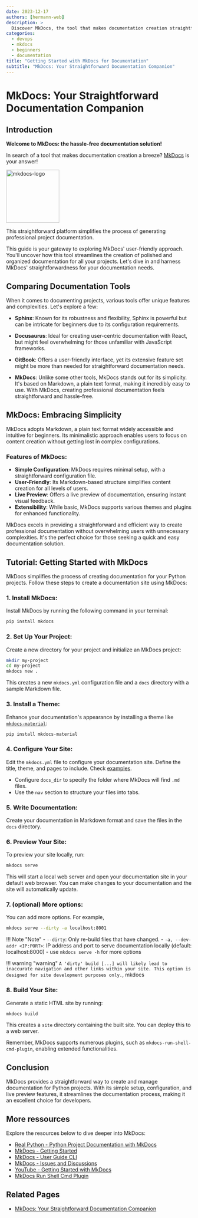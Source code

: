 ```yaml
---
date: 2023-12-17
authors: [hermann-web]
description: >
  Discover MkDocs, the tool that makes documentation creation straightforward. Explore its simplicity in crafting professional documentation for your projects.
categories:
  - devops
  - mkdocs
  - beginners
  - documentation
title: "Getting Started with MkDocs for Documentation"
subtitle: "MkDocs: Your Straightforward Documentation Companion"
---
```



# MkDocs: Your Straightforward Documentation Companion

## Introduction

__Welcome to MkDocs: the hassle-free documentation solution!__

In search of a tool that makes documentation creation a breeze? [MkDocs](https://github.com/mkdocs/mkdocs/) is your answer!

<!-- ![](./assets/mkdocs-logo.png) -->
<div class="float-img-container float-img-left">
  <a title="mkdocs-material" href="https://github.com/squidfunk/mkdocs-material">
    <img style="width: 9rem;" alt="mkdocs-logo" src="https://raw.githubusercontent.com/squidfunk/mkdocs-material/master/.github/assets/logo.svg">
  </a>
</div>

This straightforward platform simplifies the process of generating professional project documentation.

This guide is your gateway to exploring MkDocs' user-friendly approach. You'll uncover how this tool streamlines the creation of polished and organized documentation for all your projects. Let's dive in and harness MkDocs' straightforwardness for your documentation needs.


<!-- more -->

## Comparing Documentation Tools

When it comes to documenting projects, various tools offer unique features and complexities. Let's explore a few:

- **Sphinx**: Known for its robustness and flexibility, Sphinx is powerful but can be intricate for beginners due to its configuration requirements.

- **Docusaurus**: Ideal for creating user-centric documentation with React, but might feel overwhelming for those unfamiliar with JavaScript frameworks.

- **GitBook**: Offers a user-friendly interface, yet its extensive feature set might be more than needed for straightforward documentation needs.

- **MkDocs**: Unlike some other tools, MkDocs stands out for its simplicity. It's based on Markdown, a plain text format, making it incredibly easy to use. With MkDocs, creating professional documentation feels straightforward and hassle-free.

## MkDocs: Embracing Simplicity

MkDocs adopts Markdown, a plain text format widely accessible and intuitive for beginners. Its minimalistic approach enables users to focus on content creation without getting lost in complex configurations.

### Features of MkDocs:

- **Simple Configuration**: MkDocs requires minimal setup, with a straightforward configuration file.
- **User-Friendly**: Its Markdown-based structure simplifies content creation for all levels of users.
- **Live Preview**: Offers a live preview of documentation, ensuring instant visual feedback.
- **Extensibility**: While basic, MkDocs supports various themes and plugins for enhanced functionality.

MkDocs excels in providing a straightforward and efficient way to create professional documentation without overwhelming users with unnecessary complexities. It's the perfect choice for those seeking a quick and easy documentation solution.

## Tutorial: Getting Started with MkDocs

MkDocs simplifies the process of creating documentation for your Python projects. Follow these steps to create a documentation site using MkDocs:

### 1. **Install MkDocs**:

Install MkDocs by running the following command in your terminal:

```bash
pip install mkdocs
```

### 2. **Set Up Your Project**:

Create a new directory for your project and initialize an MkDocs project:

```bash
mkdir my-project
cd my-project
mkdocs new .
```

This creates a new `mkdocs.yml` configuration file and a `docs` directory with a sample Markdown file.

### 3. **Install a Theme**:

Enhance your documentation's appearance by installing a theme like [`mkdocs-material`](https://github.com/squidfunk/mkdocs-material):

```bash
pip install mkdocs-material
```

### 4. **Configure Your Site**:

Edit the `mkdocs.yml` file to configure your documentation site. Define the title, theme, and pages to include. Check [examples](https://github.com/boisgera/pandoc/blob/master/mkdocs.yml).

- Configure `docs_dir` to specify the folder where MkDocs will find `.md` files.
- Use the `nav` section to structure your files into tabs.

### 5. **Write Documentation**:

Create your documentation in Markdown format and save the files in the `docs` directory.

### 6. **Preview Your Site**:

To preview your site locally, run:

```bash
mkdocs serve
```
This will start a local web server and open your documentation site in your default web browser. You can make changes to your documentation and the site will automatically update.

### 7. **(optional) More options**:

You can add more options. For example,
```bash
mkdocs serve --dirty -a localhost:8001
```

!!! Note "Note"
    - `--dirty`: Only re-build files that have changed.
    - `-a, --dev-addr <IP:PORT>`: IP address and port to serve documentation locally (default: localhost:8000)
    - use `mkdocs serve -h` for more options

!!! warning "warning"
    `A 'dirty' build [...] will likely lead to inaccurate navigation and other links within your site. This option is designed for site development purposes only.`, mkdocs

### 8. **Build Your Site**:

Generate a static HTML site by running:

```bash
mkdocs build
```

This creates a `site` directory containing the built site. You can deploy this to a web server.

Remember, MkDocs supports numerous plugins, such as `mkdocs-run-shell-cmd-plugin`, enabling extended functionalities.

## Conclusion

MkDocs provides a straightforward way to create and manage documentation for Python projects. With its simple setup, configuration, and live preview features, it streamlines the documentation process, making it an excellent choice for developers.

## More ressources

Explore the resources below to dive deeper into MkDocs:

- [Real Python - Python Project Documentation with MkDocs](https://realpython.com/python-project-documentation-with-mkdocs/)
- [MkDocs - Getting Started](https://www.mkdocs.org/getting-started/)
- [MkDocs - User Guide CLI](https://www.mkdocs.org/user-guide/cli/)
- [MkDocs - Issues and Discussions](https://github.com/mkdocs/mkdocs/issues/2186)
- [YouTube - Getting Started with MkDocs](https://youtube.com/watch?v=Q9wMAv5airg)
- [MkDocs Run Shell Cmd Plugin](https://pypi.org/project/mkdocs-run-shell-cmd-plugin/)

## Related Pages

- [MkDocs: Your Straightforward Documentation Companion](./mkdocs-get-started.md)
